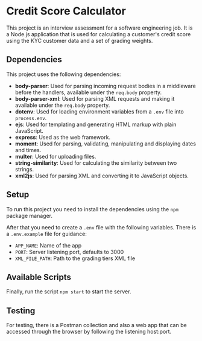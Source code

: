 # Credit Score Calculator

This project is an interview assessment for a software engineering job. It is a Node.js application that is used for calculating a customer's credit score using the KYC customer data and a set of grading weights.

## Dependencies

This project uses the following dependencies:

* **body-parser**: Used for parsing incoming request bodies in a middleware before the handlers, available under the `req.body` property.
* **body-parser-xml**: Used for parsing XML requests and making it available under the `req.body` property.
* **dotenv**: Used for loading environment variables from a `.env` file into `process.env`.
* **ejs**: Used for templating and generating HTML markup with plain JavaScript.
* **express**: Used as the web framework.
* **moment**: Used for parsing, validating, manipulating and displaying dates and times.
* **multer**: Used for uploading files.
* **string-similarity**: Used for calculating the similarity between two strings.
* **xml2js**: Used for parsing XML and converting it to JavaScript objects.


## Setup

To run this project you need to install the dependencies using the `npm` package manager.

After that you need to create a `.env` file with the following variables. There is a `.env.example` file for guidance:

* `APP_NAME`: Name of the app
* `PORT`: Server listening port, defaults to 3000
* `XML_FILE_PATH`: Path to the grading tiers XML file

## Available Scripts

Finally, run the script `npm start` to start the server.

## Testing

For testing, there is a Postman collection and also a web app that can be accessed through the browser by following the listening host:port.